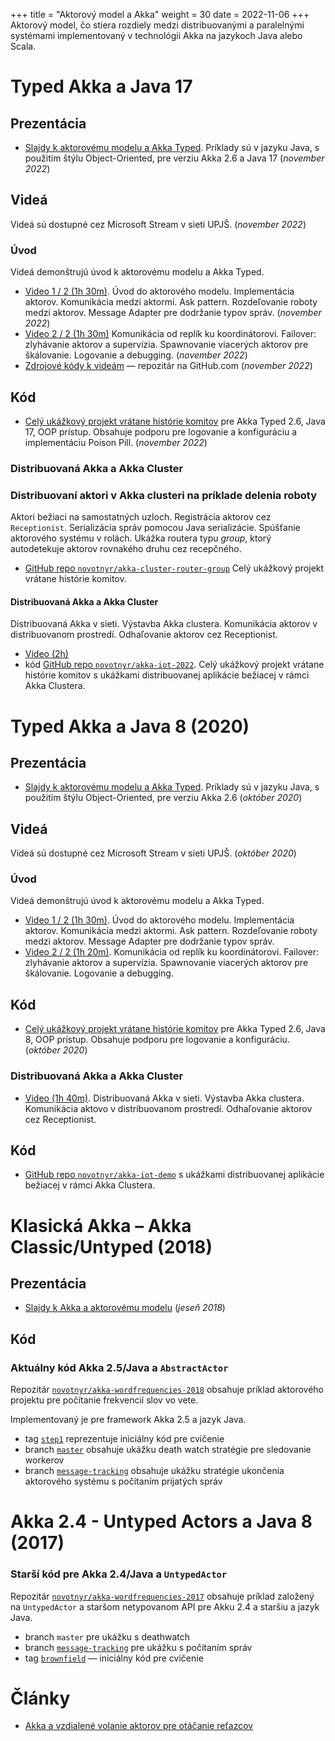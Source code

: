 +++
title = "Aktorový model a Akka"
weight = 30
date = 2022-11-06
+++
Aktorový model, čo stiera rozdiely medzi distribuovanými a paralelnými systémami implementovaný v technológii Akka na jazykoch Java alebo Scala.
<!-- more -->

# Typed Akka a Java 17

## Prezentácia

*	[Slajdy k aktorovému modelu a Akka Typed](kopr-actors-akka-typed-2022.pdf). Príklady sú v jazyku Java, s použitím štýlu Object-Oriented, pre verziu Akka 2.6 a Java 17 (*november 2022*)

## Videá
Videá sú dostupné cez Microsoft Stream v sieti UPJŠ. (*november 2022*)

### Úvod
Videá demonštrujú úvod k aktorovému modelu a Akka Typed.

- [Video 1 / 2 (1h 30m)](https://upjs.sharepoint.com/:v:/s/KOPR2022/EfKM420n6ShEnbyn9nA1cpEBBD9H0xRgm8aGTAyWEr4zxQ?e=nnv6hX
  ). Úvod do aktorového modelu. Implementácia aktorov. Komunikácia medzi aktormi. Ask pattern. Rozdeľovanie roboty medzi aktorov. Message Adapter pre dodržanie typov správ. (*november 2022*)
- [Video 2 / 2 (1h 30m)](https://upjs.sharepoint.com/:v:/s/KOPR2022/EXsszRY3WnlKkL6a-fZrsGoBOpHZHAFF52AfLNxf9FGuWw?e=cMfTe9)
  Komunikácia od replík ku koordinátorovi. Failover: zlyhávanie aktorov a supervízia. Spawnovanie viacerých aktorov pre škálovanie. Logovanie a debugging. (*november 2022*)
- [Zdrojové kódy k videám](https://github.com/novotnyr/akka-wordfreq-typed-2022-pre/tree/master) — repozitár na GitHub.com (*november 2022*)

## Kód

- [Celý ukážkový projekt vrátane histórie komitov](https://github.com/novotnyr/akka-wordfrequencies-2022/commits/master) pre Akka Typed 2.6, Java 17, OOP prístup. Obsahuje podporu pre logovanie a konfiguráciu a implementáciu Poison Pill. (*november 2022*)

### Distribuovaná Akka a Akka Cluster

### Distribuovaní aktori v Akka clusteri na príklade delenia roboty

Aktori bežiaci na samostatných uzloch. Registrácia aktorov cez `Receptionist`. Serializácia správ pomocou Java serializácie. Spúšťanie aktorového systému v rolách. Ukážka routera typu _group_, ktorý autodetekuje aktorov rovnakého druhu cez recepčného.

- [GitHub repo `novotnyr/akka-cluster-router-group`](https://github.com/novotnyr/akka-cluster-router-group)
Celý ukážkový projekt vrátane histórie komitov.

#### Distribuovaná Akka a Akka Cluster

Distribuovaná Akka v sieti. Výstavba Akka clustera. Komunikácia aktorov v distribuovanom prostredí. Odhaľovanie aktorov cez Receptionist.

- [Video (2h)](https://upjs.sharepoint.com/:v:/s/KOPR2022/EaHgukTDiFZMkIe2nol9AtIB-ywxfXaUAZ_J9EUt8FUs2A?e=krp3DT) 
- kód [GitHub repo `novotnyr/akka-iot-2022`](https://github.com/novotnyr/akka-iot-2022).
Celý ukážkový projekt vrátane histórie komitov s ukážkami distribuovanej aplikácie bežiacej v rámci Akka Clustera.

# Typed Akka a Java 8 (2020) 

## Prezentácia

*	[Slajdy k aktorovému modelu a Akka Typed](kopr-actors-akka-typed-2020.pdf). Príklady sú v jazyku Java, s použitím štýlu Object-Oriented, pre verziu Akka 2.6 (*október 2020*)

## Videá
Videá sú dostupné cez Microsoft Stream v sieti UPJŠ. (*október 2020*)

### Úvod
Videá demonštrujú úvod k aktorovému modelu a Akka Typed. 

- [Video 1 / 2 (1h 30m)](https://web.microsoftstream.com/video/ed515cc4-209c-4393-8937-38689e19dc81). Úvod do aktorového modelu. Implementácia aktorov. Komunikácia medzi aktormi. Ask pattern. Rozdeľovanie roboty medzi aktorov. Message Adapter pre dodržanie typov správ. 
- [Video 2 / 2 (1h 20m)](https://web.microsoftstream.com/video/1799f42f-942d-42ac-90a8-488bae2a758a). Komunikácia od replík ku koordinátorovi. Failover: zlyhávanie aktorov a supervízia. Spawnovanie viacerých aktorov pre škálovanie. Logovanie a debugging.

## Kód

- [Celý ukážkový projekt vrátane histórie komitov](https://github.com/novotnyr/akka-wordfreq-typed-2020/commits/main) pre Akka Typed 2.6, Java 8, OOP prístup. Obsahuje podporu pre logovanie a konfiguráciu. (*október 2020*)


### Distribuovaná Akka a Akka Cluster

- [Video (1h 40m)](https://web.microsoftstream.com/video/4f7bf229-3710-4186-82f1-c6db93da5e15). Distribuovaná Akka v sieti. Výstavba Akka clustera. Komunikácia aktovo v distribuovanom prostredí. Odhaľovanie aktorov cez Receptionist.

## Kód

- [GitHub repo `novotnyr/akka-iot-demo`](https://github.com/novotnyr/akka-iot-demo) s ukážkami distribuovanej aplikácie bežiacej v rámci Akka Clustera.

# Klasická Akka – Akka Classic/Untyped (2018)

## Prezentácia

*	[Slajdy k Akka a aktorovému modelu](kopr-actors-akka-2018.pdf) (*jeseň 2018*)

## Kód

### Aktuálny kód Akka 2.5/Java a `AbstractActor`
Repozitár [`novotnyr/akka-wordfrequencies-2018`](https://github.com/novotnyr/akka-wordfrequencies-2018) obsahuje príklad aktorového projektu pre počítanie frekvencií slov vo vete.

Implementovaný je pre framework Akka 2.5 a jazyk Java.

* tag [`step1`](https://github.com/novotnyr/akka-wordfrequencies-2018/tree/step1) reprezentuje iniciálny kód pre cvičenie
* branch [`master`](https://github.com/novotnyr/akka-wordfrequencies-2018/tree/master) obsahuje ukážku death watch stratégie pre sledovanie workerov
* branch [`message-tracking`](https://github.com/novotnyr/akka-wordfrequencies-2018/tree/message-count-tracking) obsahuje ukážku stratégie ukončenia aktorového systému s počítaním prijatých správ

# Akka 2.4 - Untyped Actors a Java 8 (2017)

### Starší kód pre Akka 2.4/Java a `UntypedActor`
Repozitár [`novotnyr/akka-wordfrequencies-2017`](https://github.com/novotnyr/akka-wordfrequencies-2017/commits/master) obsahuje príklad založený na `UntypedActor` a staršom netypovanom API pre Akku 2.4 a staršiu a jazyk Java.

*	branch `master` pre ukážku s deathwatch
*	branch [`message-tracking`](https://github.com/novotnyr/akka-wordfrequencies/tree/message-tracking) pre ukážku s počítaním správ
*	tag [`brownfield`](https://github.com/novotnyr/akka-wordfrequencies/tree/brownfield) — iniciálny kód pre cvičenie

# Články

*	[Akka a vzdialené volanie aktorov pre otáčanie reťazcov](http://ics.upjs.sk/~novotnyr/blog/1568/akka-a-vzdialene-volanie-aktorov-pre-otacanie-retazcov)
